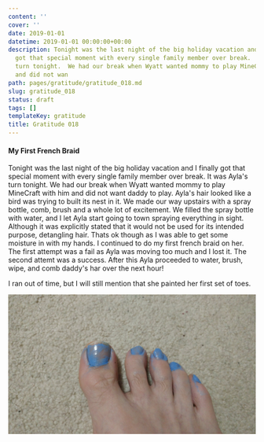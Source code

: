 ```yaml
---
content: ''
cover: ''
date: 2019-01-01
datetime: 2019-01-01 00:00:00+00:00
description: Tonight was the last night of the big holiday vacation and I finally
  got that special moment with every single family member over break.  It was Ayla's
  turn tonight.  We had our break when Wyatt wanted mommy to play MineCraft with him
  and did not wan
path: pages/gratitude/gratitude_018.md
slug: gratitude_018
status: draft
tags: []
templateKey: gratitude
title: Gratitude 018
---
```


#### My First French Braid

Tonight was the last night of the big holiday vacation and I finally got that special moment with every single family member over break.  It was Ayla's turn tonight.  We had our break when Wyatt wanted mommy to play MineCraft with him and did not want daddy to play.  Ayla's hair looked like a bird was trying to built its nest in it.  We made our way upstairs with a spray bottle, comb, brush and a whole lot of excitement.  We filled the spray bottle with water, and I let Ayla start going to town spraying everything in sight.  Although it was explicitly stated that it would not be used for its intended purpose, detangling hair.  Thats ok though as I was able to get some moisture in with my hands.  I continued to do my first french braid on her.  The first attempt was a fail as Ayla was moving too much and I lost it.  The second attemt was a success.  After this Ayla proceeded to water, brush, wipe, and comb daddy's har over the next hour!



I ran out of time, but I will still mention that she painted her first set of toes.

![](/static/toes.jpg)
